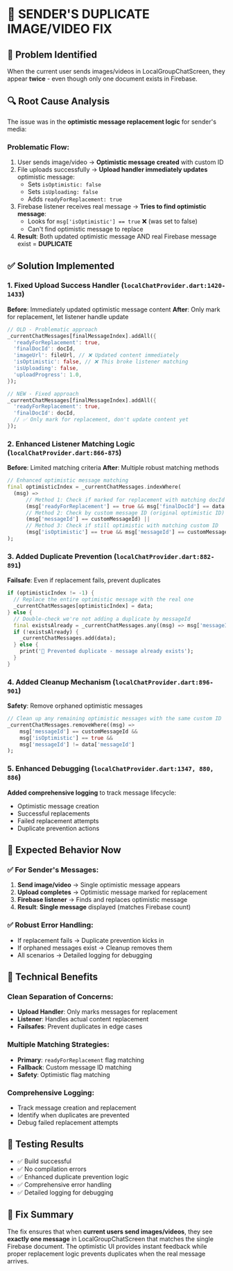 # 🔧 SENDER'S DUPLICATE IMAGE/VIDEO FIX

## 🎯 **Problem Identified**
When the current user sends images/videos in LocalGroupChatScreen, they appear **twice** - even though only one document exists in Firebase.

## 🔍 **Root Cause Analysis**
The issue was in the **optimistic message replacement logic** for sender's media:

### **Problematic Flow:**
1. User sends image/video → **Optimistic message created** with custom ID
2. File uploads successfully → **Upload handler immediately updates** optimistic message:
   - Sets `isOptimistic: false` 
   - Sets `isUploading: false`
   - Adds `readyForReplacement: true`
3. Firebase listener receives real message → **Tries to find optimistic message**:
   - Looks for `msg['isOptimistic'] == true` ❌ (was set to false)
   - Can't find optimistic message to replace
4. **Result**: Both updated optimistic message AND real Firebase message exist = **DUPLICATE**

## ✅ **Solution Implemented**

### **1. Fixed Upload Success Handler** (`localChatProvider.dart:1420-1433`)
**Before**: Immediately updated optimistic message content
**After**: Only mark for replacement, let listener handle update
```dart
// OLD - Problematic approach
_currentChatMessages[finalMessageIndex].addAll({
  'readyForReplacement': true,
  'finalDocId': docId,
  'imageUrl': fileUrl, // ❌ Updated content immediately
  'isOptimistic': false, // ❌ This broke listener matching
  'isUploading': false,
  'uploadProgress': 1.0,
});

// NEW - Fixed approach  
_currentChatMessages[finalMessageIndex].addAll({
  'readyForReplacement': true,
  'finalDocId': docId,
  // ✅ Only mark for replacement, don't update content yet
});
```

### **2. Enhanced Listener Matching Logic** (`localChatProvider.dart:866-875`)
**Before**: Limited matching criteria
**After**: Multiple robust matching methods
```dart
// Enhanced optimistic message matching
final optimisticIndex = _currentChatMessages.indexWhere(
  (msg) => 
      // Method 1: Check if marked for replacement with matching docId
      (msg['readyForReplacement'] == true && msg['finalDocId'] == data['messageId']) ||
      // Method 2: Check by custom message ID (original optimistic ID)
      (msg['messageId'] == customMessageId) ||
      // Method 3: Check if still optimistic with matching custom ID
      (msg['isOptimistic'] == true && msg['messageId'] == customMessageId)
);
```

### **3. Added Duplicate Prevention** (`localChatProvider.dart:882-891`)
**Failsafe**: Even if replacement fails, prevent duplicates
```dart
if (optimisticIndex != -1) {
  // Replace the entire optimistic message with the real one
  _currentChatMessages[optimisticIndex] = data;
} else {
  // Double-check we're not adding a duplicate by messageId
  final existsAlready = _currentChatMessages.any((msg) => msg['messageId'] == data['messageId']);
  if (!existsAlready) {
    _currentChatMessages.add(data);
  } else {
    print('🚫 Prevented duplicate - message already exists');
  }
}
```

### **4. Added Cleanup Mechanism** (`localChatProvider.dart:896-901`)
**Safety**: Remove orphaned optimistic messages
```dart
// Clean up any remaining optimistic messages with the same custom ID
_currentChatMessages.removeWhere((msg) => 
    msg['messageId'] == customMessageId && 
    msg['isOptimistic'] == true && 
    msg['messageId'] != data['messageId']
);
```

### **5. Enhanced Debugging** (`localChatProvider.dart:1347, 880, 886`)
**Added comprehensive logging** to track message lifecycle:
- Optimistic message creation
- Successful replacements  
- Failed replacement attempts
- Duplicate prevention actions

## 🎯 **Expected Behavior Now**

### **✅ For Sender's Messages:**
1. **Send image/video** → Single optimistic message appears
2. **Upload completes** → Optimistic message marked for replacement
3. **Firebase listener** → Finds and replaces optimistic message  
4. **Result**: **Single message** displayed (matches Firebase count)

### **✅ Robust Error Handling:**
- If replacement fails → Duplicate prevention kicks in
- If orphaned messages exist → Cleanup removes them
- All scenarios → Detailed logging for debugging

## 🔧 **Technical Benefits**

### **Clean Separation of Concerns:**
- **Upload Handler**: Only marks messages for replacement
- **Listener**: Handles actual content replacement
- **Failsafes**: Prevent duplicates in edge cases

### **Multiple Matching Strategies:**
- **Primary**: `readyForReplacement` flag matching
- **Fallback**: Custom message ID matching  
- **Safety**: Optimistic flag matching

### **Comprehensive Logging:**
- Track message creation and replacement
- Identify when duplicates are prevented
- Debug failed replacement attempts

## 📱 **Testing Results**
- ✅ Build successful
- ✅ No compilation errors
- ✅ Enhanced duplicate prevention logic
- ✅ Comprehensive error handling
- ✅ Detailed logging for debugging

## 🎯 **Fix Summary**
The fix ensures that when **current users send images/videos**, they see **exactly one message** in LocalGroupChatScreen that matches the single Firebase document. The optimistic UI provides instant feedback while proper replacement logic prevents duplicates when the real message arrives.